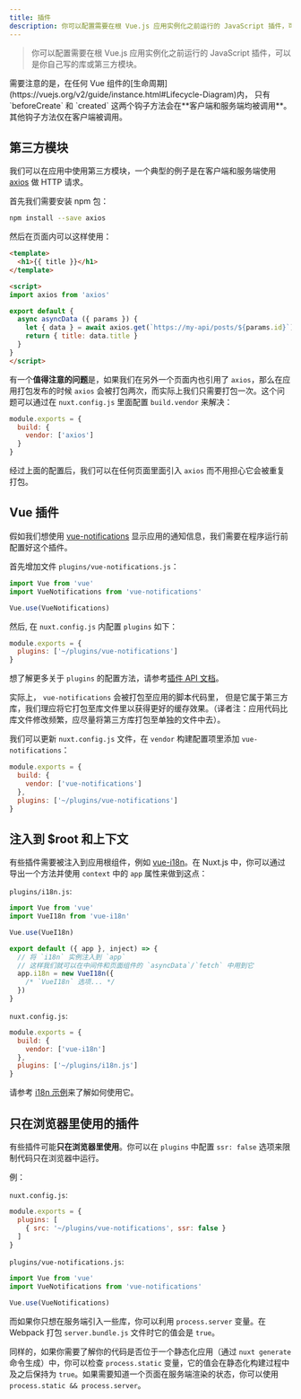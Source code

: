 ```yaml
---
title: 插件
description: 你可以配置需要在根 Vue.js 应用实例化之前运行的 JavaScript 插件，可以是你自己写的库或第三方模块。
---
```


> 你可以配置需要在根 Vue.js 应用实例化之前运行的 JavaScript 插件，可以是你自己写的库或第三方模块。

<div class="Alert">需要注意的是，在任何 Vue 组件的[生命周期](https://vuejs.org/v2/guide/instance.html#Lifecycle-Diagram)内， 只有 `beforeCreate` 和 `created` 这两个钩子方法会在**客户端和服务端均被调用**。其他钩子方法仅在客户端被调用。</div>

## 第三方模块

我们可以在应用中使用第三方模块，一个典型的例子是在客户端和服务端使用 [axios](https://github.com/mzabriskie/axios) 做 HTTP 请求。

首先我们需要安装 npm 包：

```bash
npm install --save axios
```

然后在页面内可以这样使用：

```html
<template>
  <h1>{{ title }}</h1>
</template>

<script>
import axios from 'axios'

export default {
  async asyncData ({ params }) {
    let { data } = await axios.get(`https://my-api/posts/${params.id}`)
    return { title: data.title }
  }
}
</script>
```

有一个**值得注意的问题**是，如果我们在另外一个页面内也引用了 `axios`，那么在应用打包发布的时候 `axios` 会被打包两次，而实际上我们只需要打包一次。这个问题可以通过在 `nuxt.config.js` 里面配置 `build.vendor` 来解决：

```js
module.exports = {
  build: {
    vendor: ['axios']
  }
}
```

经过上面的配置后，我们可以在任何页面里面引入 `axios` 而不用担心它会被重复打包。

## Vue 插件

假如我们想使用 [vue-notifications](https://github.com/se-panfilov/vue-notifications) 显示应用的通知信息，我们需要在程序运行前配置好这个插件。

首先增加文件 `plugins/vue-notifications.js`：

```js
import Vue from 'vue'
import VueNotifications from 'vue-notifications'

Vue.use(VueNotifications)
```

然后, 在 `nuxt.config.js` 内配置 `plugins` 如下：

```js
module.exports = {
  plugins: ['~/plugins/vue-notifications']
}
```

想了解更多关于 `plugins` 的配置方法，请参考[插件 API 文档](/api/configuration-plugins)。

实际上， `vue-notifications` 会被打包至应用的脚本代码里， 但是它属于第三方库，我们理应将它打包至库文件里以获得更好的缓存效果。（译者注：应用代码比库文件修改频繁，应尽量将第三方库打包至单独的文件中去）。

我们可以更新 `nuxt.config.js` 文件，在 `vendor` 构建配置项里添加 `vue-notifications`：

```js
module.exports = {
  build: {
    vendor: ['vue-notifications']
  },
  plugins: ['~/plugins/vue-notifications']
}
```

## 注入到 $root 和上下文

有些插件需要被注入到应用根组件，例如 [vue-i18n](https://github.com/kazupon/vue-i18n)。在 Nuxt.js 中，你可以通过导出一个方法并使用 `context` 中的 `app` 属性来做到这点：

`plugins/i18n.js`:

```js
import Vue from 'vue'
import VueI18n from 'vue-i18n'

Vue.use(VueI18n)

export default ({ app }, inject) => {
  // 将 `i18n` 实例注入到 `app`
  // 这样我们就可以在中间件和页面组件的 `asyncData`/`fetch` 中用到它
  app.i18n = new VueI18n({
    /* `VueI18n` 选项... */
  })
}
```

`nuxt.config.js`:

```js
module.exports = {
  build: {
    vendor: ['vue-i18n']
  },
  plugins: ['~/plugins/i18n.js']
}
```

请参考 [i18n 示例](/examples/i18n)来了解如何使用它。

## 只在浏览器里使用的插件

有些插件可能**只在浏览器里使用**。你可以在 `plugins` 中配置 `ssr: false` 选项来限制代码只在浏览器中运行。

例：

`nuxt.config.js`:

```js
module.exports = {
  plugins: [
    { src: '~/plugins/vue-notifications', ssr: false }
  ]
}
```

`plugins/vue-notifications.js`:

```js
import Vue from 'vue'
import VueNotifications from 'vue-notifications'

Vue.use(VueNotifications)
```

而如果你只想在服务端引入一些库，你可以利用 `process.server` 变量。在 Webpack 打包 `server.bundle.js` 文件时它的值会是 `true`。

同样的，如果你需要了解你的代码是否位于一个静态化应用（通过 `nuxt generate` 命令生成）中，你可以检查 `process.static` 变量，它的值会在静态化构建过程中及之后保持为 `true`。如果需要知道一个页面在服务端渲染的状态，你可以使用 `process.static && process.server`。
